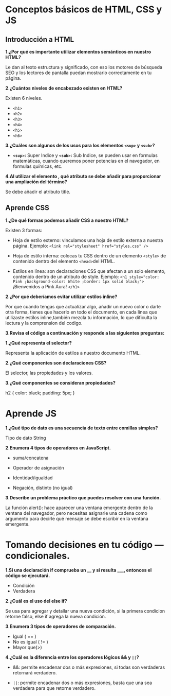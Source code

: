 # **Conceptos básicos de HTML, CSS y JS**

## Introducción a HTML

**1.¿Por qué es importante utilizar elementos semánticos en nuestro HTML?**

Le dan al texto estructura y significado, con eso los motores de búsqueda SEO y los lectores de pantalla puedan mostrarlo correctamente en tu página.

**2.¿Cuántos niveles de encabezado existen en HTML?**

Existen 6 niveles.

+ `<h1>`
+ `<h2>`
+ `<h3>`
+ `<h4>`
+ `<h5>`
+ `<h6>`

**3.¿Cuáles son algunos de los usos para los elementos `<sup>` y `<sub>`?**

+ **`<sup>`:** Super Indice y **`<sub>`:** Sub Indice, se pueden usar en formulas matemáticas, cuando queremos poner potencias en el navegador, en formulas químicas, etc.

**4.Al utilizar el elemento <abbr>, qué atributo se debe añadir para proporcionar una ampliación del término?**

Se debe añadir el atributo title.

## **Aprende CSS**

**1.¿De qué formas podemos añadir CSS a nuestro HTML?**

Existen 3 formas:

+ Hoja de estilo externo: vinculamos una hoja de estilo externa a nuestra página.
Ejemplo: `<link rel="stylesheet" href="styles.css" />`

+ Hoja de estilo interna: colocas tu CSS dentro de un elemento `<style>` de contenido dentro del elemento `<head>`del HTML.

+ Estilos en línea: son declaraciones CSS que afectan a un solo elemento, contenido dentro de un atributo de style. 
Ejemplo: `<h1 style="color: Pink ;background-color: White ;border: 1px solid black;">`
          ¡Bienvenidos a Pink Aura!
          `</h1>`
  
**2.¿Por qué deberíamos evitar utilizar estilos inline?**

Por que cuando tengas que actualizar algo, añadir un nuevo color o darle otra forma, tienes que hacerlo en todo el documento, en cada linea que utilizaste estilos inline,también mezcla tu información, lo que dificulta la lectura y la comprension del codigo. 

**3.Revisa el código a continuación y responde a las siguientes preguntas:**

**1.¿Qué representa el selector?**

Representa la aplicación de estilos a nuestro documento HTML. 

**2.¿Qué componentes son declaraciones CSS?**

El selector, las propiedades y los valores.

**3.¿Qué componentes se consideran propiedades?**

h2 {
     color: black;
     padding: 5px;
   }

# **Aprende JS**

**1.¿Qué tipo de dato es una secuencia de texto entre comillas simples?**

Tipo de dato String

**2.Enumera 4 tipos de operadores en JavaScript.**

* suma/concatena

* Operador de asignación

* Identidad/igualdad

* Negación, distinto (no igual)

**3.Describe un problema práctico que puedes resolver con una función.**

 La función alert(): hace aparecer una ventana emergente dentro de la ventana del navegador, pero necesitas asignarle una cadena como argumento para decirle qué mensaje se debe escribir en la ventana emergente.

# **Tomando decisiones en tu código — condicionales.**

**1.Si una declaración if comprueba un __ y si resulta ___, entonces el código se ejecutará.**

+ Condición  
+ Verdadera

**2.¿Cuál es el uso del else if?**

Se usa para agregar y detallar una nueva condición, si la primera condicion retorne falso, else if agrega la nueva condición.

**3.Enumera 3 tipos de operadores de comparación.**

+ Igual ( == )
+ No es igual ( != )
+ Mayor que(>)

**4.¿Cuál es la diferencia entre los operadores lógicos && y `||`?**

+ &&: permite encadenar dos o más expresiones, si todas son verdaderas retornará verdadero.

+ `||`: permite encadenar dos o más expresiones, basta que una sea verdadera para que retorne verdadero.